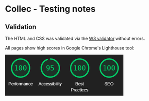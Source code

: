 # Collec - Testing notes

## Validation

The HTML and CSS was validated via the [W3 validator](https://validator.w3.org/nu/) without errors.

All pages show high scores in Google Chrome's Lighthouse tool:

![A score report from the Lighthouse tool](lighthouse.png)
